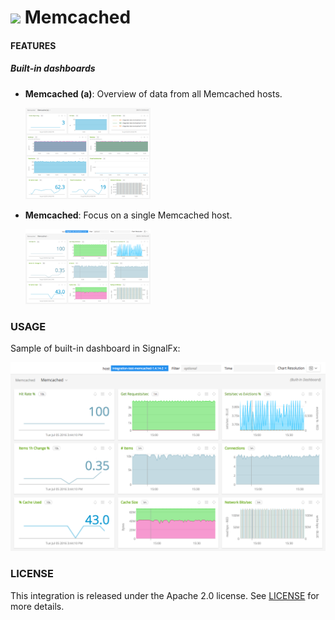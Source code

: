 # ![](https://github.com/signalfx/integrations/blob/master/memcached/img/integrations_memcached.png) Memcached


#### FEATURES

##### Built-in dashboards

- **Memcached (a)**: Overview of data from all Memcached hosts.

  [<img src='./img/dashboard_memcached_a.png' width=200px>](./img/dashboard_memcached_a.png)

- **Memcached**: Focus on a single Memcached host.

  [<img src='./img/dashboard_memcached.png' width=200px>](./img/dashboard_memcached.png)


### USAGE

Sample of built-in dashboard in SignalFx:

![](././img/dashboard_memcached.png)

### LICENSE

This integration is released under the Apache 2.0 license. See [LICENSE](./LICENSE) for more details.
